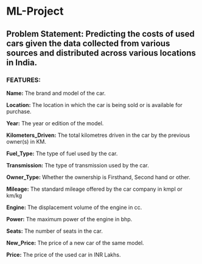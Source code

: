 # ML-Project

## Problem Statement: Predicting the costs of used cars given the data collected from various sources and distributed across various locations in India.

### FEATURES:

**Name:** The brand and model of the car.

**Location:** The location in which the car is being sold or is available for purchase.

**Year:** The year or edition of the model.

**Kilometers_Driven:** The total kilometres driven in the car by the previous owner(s) in KM.

**Fuel_Type:** The type of fuel used by the car.

**Transmission:** The type of transmission used by the car.

**Owner_Type:** Whether the ownership is Firsthand, Second hand or other.

**Mileage:** The standard mileage offered by the car company in kmpl or km/kg

**Engine:** The displacement volume of the engine in cc.

**Power:** The maximum power of the engine in bhp.

**Seats:** The number of seats in the car.

**New_Price:** The price of a new car of the same model.

**Price:** The price of the used car in INR Lakhs.
